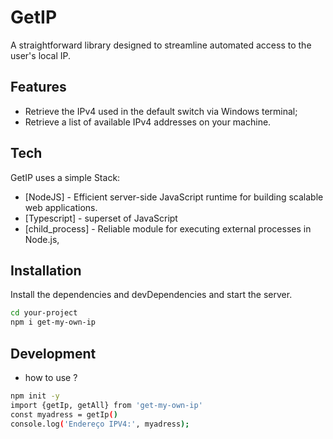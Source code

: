 # GetIP

A straightforward library designed to streamline automated access to the user's local IP.
## Features

- Retrieve the IPv4 used in the default switch via Windows terminal;
- Retrieve a list of available IPv4 addresses on your machine.
## Tech

GetIP uses a simple Stack:

- [NodeJS] - Efficient server-side JavaScript runtime for building scalable web applications.
- [Typescript] - superset of JavaScript
- [child_process] - Reliable module for executing external processes in Node.js, 

## Installation
Install the dependencies and devDependencies and start the server.

```sh
cd your-project
npm i get-my-own-ip
```
## Development
- how to use ? 
```sh
npm init -y
import {getIp, getAll} from 'get-my-own-ip'
const myadress = getIp()
console.log('Endereço IPV4:', myadress);
```
